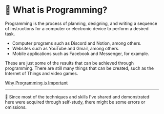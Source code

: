 # 📖 What is Programming?

Programming is the process of planning, designing, and writing a sequence of instructions for a computer or electronic device to perform a desired task.

- Computer programs such as Discord and Notion, among others.
- Websites such as YouTube and Gmail, among others.
- Mobile applications such as Facebook and Messenger, for example.

 These are just some of the results that can be achieved through programming. There are still many things that can be created, such as the Internet of Things and video games.

[Why Programming is Important](./why-programming-is-important.md)

 ---

📍 Since most of the techniques and skills I've shared and demonstrated here were acquired through self-study, there might be some errors or omissions. 